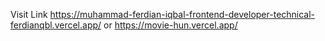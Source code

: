 Visit Link 
https://muhammad-ferdian-iqbal-frontend-developer-technical-ferdianqbl.vercel.app/ or https://movie-hun.vercel.app/
